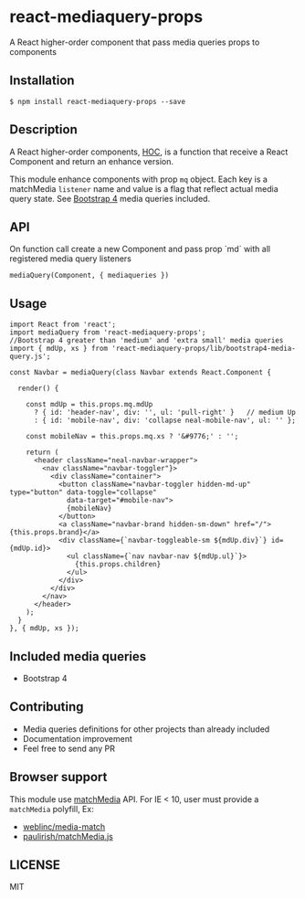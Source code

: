 # react-mediaquery-props
A React higher-order component that pass media queries props to components

## Installation

```
$ npm install react-mediaquery-props --save
```

## Description
A React higher-order components, [HOC](https://gist.github.com/sebmarkbage/ef0bf1f338a7182b6775), is a function that receive a React Component and return an enhance version.

This module enhance components with prop `mq` object. Each key is a matchMedia `listener` name and value is a flag that reflect actual media query state. See [Bootstrap 4]( ..... ) media queries included.

## API
On function call create a new Component and pass prop ´md´ with all registered media query listeners

`mediaQuery(Component, { mediaqueries })`

## Usage

```
import React from 'react';
import mediaQuery from 'react-mediaquery-props';
//Bootstrap 4 greater than 'medium' and 'extra small' media queries
import { mdUp, xs } from 'react-mediaquery-props/lib/bootstrap4-media-query.js';

const Navbar = mediaQuery(class Navbar extends React.Component {

  render() {

    const mdUp = this.props.mq.mdUp
      ? { id: 'header-nav', div: '', ul: 'pull-right' }   // medium Up
      : { id: 'mobile-nav', div: 'collapse neal-mobile-nav', ul: '' };

    const mobileNav = this.props.mq.xs ? '&#9776;' : '';

    return (
      <header className="neal-navbar-wrapper">
        <nav className="navbar-toggler"}>
          <div className="container">
            <button className="navbar-toggler hidden-md-up" type="button" data-toggle="collapse"
              data-target="#mobile-nav">
              {mobileNav}
            </button>
            <a className="navbar-brand hidden-sm-down" href="/">{this.props.brand}</a>
            <div className={`navbar-toggleable-sm ${mdUp.div}`} id={mdUp.id}>
              <ul className={`nav navbar-nav ${mdUp.ul}`}>
                {this.props.children}
              </ul>
            </div>
          </div>
        </nav>
      </header>
    );
  }
}, { mdUp, xs });
```

## Included media queries
* Bootstrap 4

## Contributing
* Media queries definitions for other projects than already included
* Documentation improvement
* Feel free to send any PR

## Browser support
This module use [matchMedia](https://developer.mozilla.org/en/docs/Web/API/Window/matchMedia) API. For IE < 10, user must provide a `matchMedia` polyfill, Ex:
* [weblinc/media-match](https://github.com/weblinc/media-match)
* [paulirish/matchMedia.js](https://github.com/paulirish/matchMedia.js/)

## LICENSE
MIT
